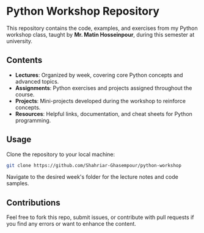 # Python Workshop Repository

This repository contains the code, examples, and exercises from my Python workshop class, taught by **Mr. Matin Hosseinpour**, during this semester at university.

## Contents

- **Lectures**: Organized by week, covering core Python concepts and advanced topics.
- **Assignments**: Python exercises and projects assigned throughout the course.
- **Projects**: Mini-projects developed during the workshop to reinforce concepts.
- **Resources**: Helpful links, documentation, and cheat sheets for Python programming.

## Usage

Clone the repository to your local machine:
```bash
git clone https://github.com/Shahriar-Ghasempour/python-workshop
```

Navigate to the desired week's folder for the lecture notes and code samples.

## Contributions

Feel free to fork this repo, submit issues, or contribute with pull requests if you find any errors or want to enhance the content.